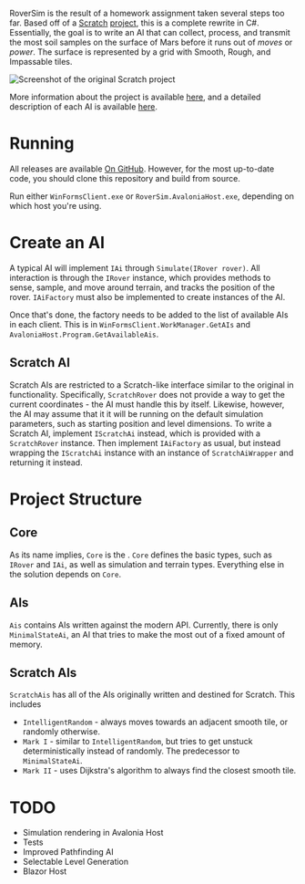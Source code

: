 RoverSim is the result of a homework assignment taken several steps too far. Based off of a
[Scratch](https://scratch.mit.edu/) [project](), this is a complete rewrite in C#. Essentially,
the goal is to write an AI that can collect, process, and transmit the most soil samples on the
surface of Mars before it runs out of *moves* or *power*. The surface is represented by a grid with Smooth, Rough, and Impassable tiles.

![Screenshot of the original Scratch project](https://ociaw.com/assets/img/rover-scratch-terrain.png)

More information about the project is available [here](https://ociaw.com/posts/rover), and a
detailed description of each AI is available [here](https://ociaw.com/rover-ai).

# Running
All releases are available [On GitHub](https://github.com/ociaw/RoverSim/releases). However, for
the most up-to-date code, you should clone this repository and build from source.

Run either `WinFormsClient.exe` or `RoverSim.AvaloniaHost.exe`, depending on which host
you're using.

# Create an AI
A typical AI will implement `IAi` through `Simulate(IRover rover)`. All interaction is through
the `IRover` instance, which provides methods to sense, sample, and move around terrain, and
tracks the position of the rover. `IAiFactory` must also be implemented to create instances of
the AI.

Once that's done, the factory needs to be added to the list of available AIs in each client.
This is in `WinFormsClient.WorkManager.GetAIs` and `AvaloniaHost.Program.GetAvailableAis`.

## Scratch AI
Scratch AIs are restricted to a Scratch-like interface similar to the original in functionality.
Specifically, `ScratchRover` does not provide a way to get the current coordinates - the AI must
handle this by itself. Likewise, however, the AI may assume that it it will be running on the
default simulation parameters, such as starting position and level dimensions. To write a
Scratch AI, implement `IScratchAi` instead, which is provided with a `ScratchRover` instance.
Then implement `IAiFactory` as usual, but instead wrapping the `IScratchAi` instance with an
instance of `ScratchAiWrapper` and returning it instead.


# Project Structure
## Core
As its name implies, `Core` is the . `Core` defines the basic types, such as `IRover` and `IAi`,
as well as simulation and terrain types. Everything else in the solution depends on `Core`.

## AIs
`Ais` contains AIs written against the modern API. Currently, there is only `MinimalStateAi`, an
AI that tries to make the most out of a fixed amount of memory.

## Scratch AIs
`ScratchAis` has all of the AIs originally written and destined for Scratch. This includes
* `IntelligentRandom` - always moves towards an adjacent smooth tile, or randomly otherwise.
* `Mark I` - similar to `IntelligentRandom`, but tries to get unstuck deterministically instead of
randomly. The predecessor to `MinimalStateAi`.
* `Mark II` - uses Dijkstra's algorithm to always find the closest smooth tile.

# TODO
* Simulation rendering in Avalonia Host
* Tests
* Improved Pathfinding AI
* Selectable Level Generation
* Blazor Host

